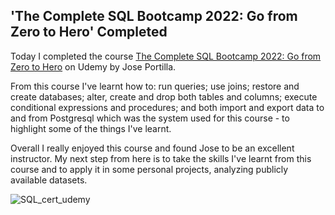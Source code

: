 ## 'The Complete SQL Bootcamp 2022: Go from Zero to Hero' Completed

Today I completed the course [The Complete SQL Bootcamp 2022: Go from Zero to Hero](https://www.udemy.com/course/the-complete-sql-bootcamp/) on Udemy by Jose Portilla. 

From this course I've learnt how to: run queries; use joins; restore and create databases; alter, create and drop both tables and columns; execute conditional expressions and procedures; and both import and export data to and from Postgresql which was the system used for this course - to highlight some of the things I've learnt.

Overall I really enjoyed this course and found Jose to be an excellent instructor. My next step from here is to take the skills I've learnt from this course and to apply it in some personal projects, analyzing publicly available datasets.

![SQL_cert_udemy](https://user-images.githubusercontent.com/105367716/169577101-41602f4d-9a52-4c0e-99b6-553d45098e0a.jpg)
